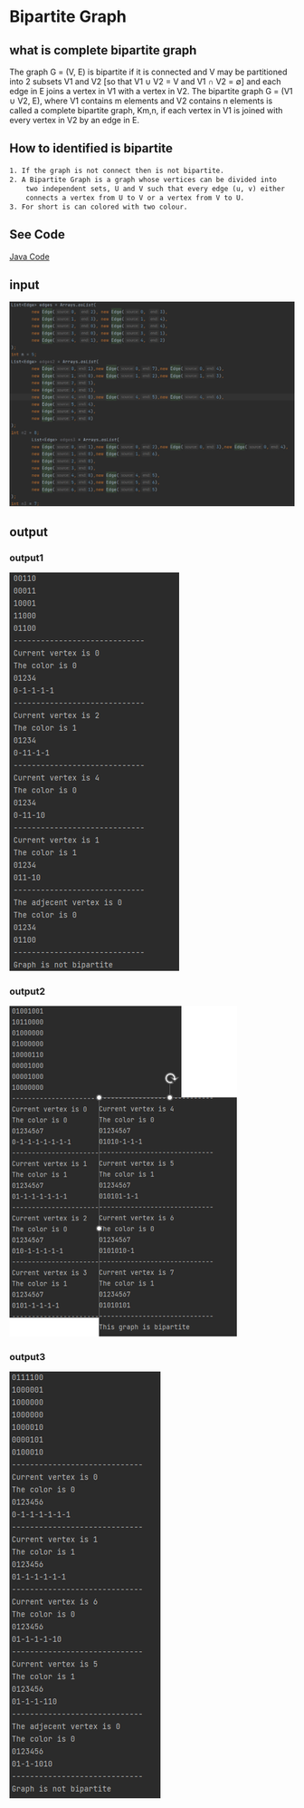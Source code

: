 
#  Bipartite Graph

## what is complete bipartite graph

The graph G = (V, E) is bipartite if it is connected and V may
be partitioned into 2 subsets V1 and V2 [so that V1 ∪ V2 = V and V1 ∩ V2 = ∅]
and each edge in E joins a vertex in V1 with a vertex in V2. The bipartite graph
G = (V1 ∪ V2, E), where V1 contains m elements and V2 contains n elements is called
a complete bipartite graph, Km,n, if each vertex in V1 is joined with every vertex
in V2 by an edge in E.

## How to identified is bipartite

    1. If the graph is not connect then is not bipartite.
    2. A Bipartite Graph is a graph whose vertices can be divided into 
        two independent sets, U and V such that every edge (u, v) either
        connects a vertex from U to V or a vertex from V to U.
    3. For short is can colored with two colour.

## See Code

[Java Code](https://github.com/MeloShen/Graph-Theory-Programs/blob/main/Code/Bipartite/Bipartite.java)

## input

![input](https://raw.githubusercontent.com/MeloShen/Graph-Theory-Programs/main/image/Bipartite/input.png)

## output

### output1
![output1](https://raw.githubusercontent.com/MeloShen/Graph-Theory-Programs/main/image/Bipartite/outpu1.png)

### output2
![output2](https://raw.githubusercontent.com/MeloShen/Graph-Theory-Programs/main/image/Bipartite/outpu2.png)

### output3
![output2](https://raw.githubusercontent.com/MeloShen/Graph-Theory-Programs/main/image/Bipartite/output3.png)